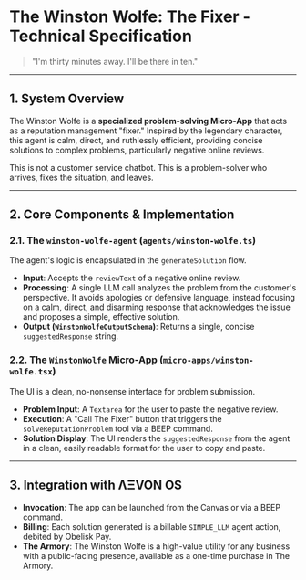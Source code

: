 
# The Winston Wolfe: The Fixer - Technical Specification

> "I'm thirty minutes away. I'll be there in ten."

---

## 1. System Overview

The Winston Wolfe is a **specialized problem-solving Micro-App** that acts as a reputation management "fixer." Inspired by the legendary character, this agent is calm, direct, and ruthlessly efficient, providing concise solutions to complex problems, particularly negative online reviews.

This is not a customer service chatbot. This is a problem-solver who arrives, fixes the situation, and leaves.

---

## 2. Core Components & Implementation

### 2.1. The `winston-wolfe-agent` (`agents/winston-wolfe.ts`)
The agent's logic is encapsulated in the `generateSolution` flow.
- **Input**: Accepts the `reviewText` of a negative online review.
- **Processing**: A single LLM call analyzes the problem from the customer's perspective. It avoids apologies or defensive language, instead focusing on a calm, direct, and disarming response that acknowledges the issue and proposes a simple, effective solution.
- **Output (`WinstonWolfeOutputSchema`)**: Returns a single, concise `suggestedResponse` string.

### 2.2. The `WinstonWolfe` Micro-App (`micro-apps/winston-wolfe.tsx`)
The UI is a clean, no-nonsense interface for problem submission.
- **Problem Input**: A `Textarea` for the user to paste the negative review.
- **Execution**: A "Call The Fixer" button that triggers the `solveReputationProblem` tool via a BEEP command.
- **Solution Display**: The UI renders the `suggestedResponse` from the agent in a clean, easily readable format for the user to copy and paste.

---

## 3. Integration with ΛΞVON OS

- **Invocation**: The app can be launched from the Canvas or via a BEEP command.
- **Billing**: Each solution generated is a billable `SIMPLE_LLM` agent action, debited by Obelisk Pay.
- **The Armory**: The Winston Wolfe is a high-value utility for any business with a public-facing presence, available as a one-time purchase in The Armory.
